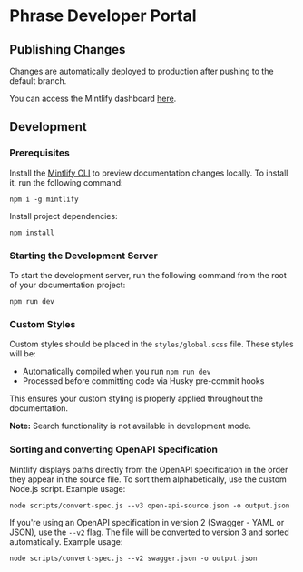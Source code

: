 # Phrase Developer Portal

## Publishing Changes

Changes are automatically deployed to production after pushing to the default branch.

You can access the Mintlify dashboard [here](https://dashboard.mintlify.com/phrase/phrase).

## Development

### Prerequisites

Install the [Mintlify CLI](https://www.npmjs.com/package/mintlify) to preview documentation changes locally. To install it, run the following command:

```
npm i -g mintlify
```

Install project dependencies:

```
npm install
```

### Starting the Development Server

To start the development server, run the following command from the root of your documentation project:

```
npm run dev
```

### Custom Styles

Custom styles should be placed in the `styles/global.scss` file. These styles will be:

- Automatically compiled when you run `npm run dev`
- Processed before committing code via Husky pre-commit hooks

This ensures your custom styling is properly applied throughout the documentation.

**Note:** Search functionality is not available in development mode.

### Sorting and converting OpenAPI Specification

Mintlify displays paths directly from the OpenAPI specification in the order they appear in the source file.
To sort them alphabetically, use the custom Node.js script. Example usage:

```
node scripts/convert-spec.js --v3 open-api-source.json -o output.json
```

If you're using an OpenAPI specification in version 2 (Swagger - YAML or JSON), use the `--v2` flag.
The file will be converted to version 3 and sorted automatically. Example usage:

```
node scripts/convert-spec.js --v2 swagger.json -o output.json
```
